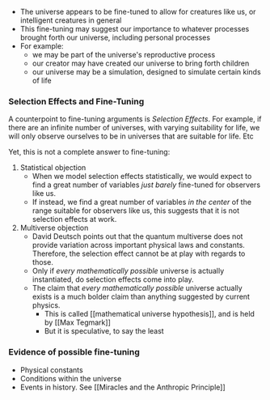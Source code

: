 - The universe appears to be fine-tuned to allow for creatures like us, or intelligent creatures in general
- This fine-tuning may suggest our importance to whatever processes brought forth our universe, including personal processes
- For example:
	- we may be part of the universe's reproductive process
	- our creator may have created our universe to bring forth children
	- our universe may be a simulation, designed to simulate certain kinds of life

### Selection Effects and Fine-Tuning

A counterpoint to fine-tuning arguments is *Selection Effects*. For example, if there are an infinite number of universes, with varying suitability for life, we will only observe ourselves to be in universes that are suitable for life. Etc

Yet, this is not a complete answer to fine-tuning:

1. Statistical objection
	- When we model selection effects statistically, we would expect to find a great number of variables *just barely* fine-tuned for observers like us.
	- If instead, we find a great number of variables *in the center* of the range suitable for observers like us, this suggests that it is not selection effects at work.
2. Multiverse objection
	- David Deutsch points out that the quantum multiverse does not provide variation across important physical laws and constants. Therefore, the selection effect cannot be at play with regards to those.
	- Only if *every mathematically possible* universe is actually instantiated, do selection effects come into play. 
	- The claim that *every mathematically possible* universe actually exists is a much bolder claim than anything suggested by current physics. 
		- This is called [[mathematical universe hypothesis]], and is held by [[Max Tegmark]]
		- But it is speculative, to say the least

### Evidence of possible fine-tuning
- Physical constants
- Conditions within the universe
- Events in history. See [[Miracles and the Anthropic Principle]]

